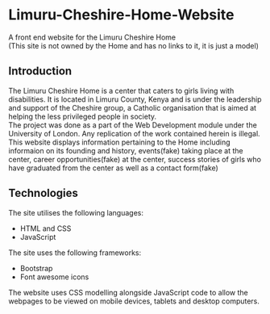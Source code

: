 # Limuru-Cheshire-Home-Website
A front end website for the Limuru Cheshire Home
<br>
(This site is not owned by the Home and has no links to it, it is just a model)

## Introduction
The Limuru Cheshire Home is a center that caters to girls living with disabilities. It is located in Limuru County, Kenya and is under the leadership and support of the Cheshire group, a Catholic organisation that is aimed at helping the less privileged people in society.
<br>
The project was done as a part of the Web Development module under the University of London. Any replication of the work contained herein is illegal.
<br>
This website displays information pertaining to the Home including informaion on its founding and history, events(fake) taking place at the center, career opportunities(fake) at the center, success stories of girls who have graduated from the center as well as a contact form(fake)

## Technologies
The site utilises the following languages:
- HTML and CSS
- JavaScript

The site uses the following frameworks:
- Bootstrap
- Font awesome icons

The website uses CSS modelling alongside JavaScript code to allow the webpages to be viewed on mobile devices, tablets and desktop computers.
